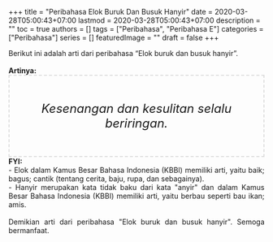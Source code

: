 +++
title = "Peribahasa Elok Buruk Dan Busuk Hanyir"
date = 2020-03-28T05:00:43+07:00
lastmod = 2020-03-28T05:00:43+07:00
description = ""
toc = true
authors = []
tags = ["Peribahasa", "Peribahasa E"]
categories = ["Peribahasa"]
series = []
featuredImage = ""
draft = false
+++

<div dir="ltr" style="text-align: left;" trbidi="on"><div style="text-align: justify;">Berikut ini adalah arti dari peribahasa “Elok buruk dan busuk hanyir”.</div><br /><div style="text-align: justify;"><b>Artinya:</b></div><div style="border: 2px dashed #ddd; font-size: 24px; height: auto; margin: 0 auto; padding: 50px; text-align: center; width: auto;"><i>Kesenangan dan kesulitan selalu beriringan.</i></div><div style="text-align: justify;"><b>FYI:</b><br />
- Elok dalam Kamus Besar Bahasa Indonesia (KBBI) memiliki arti, yaitu baik; bagus; cantik (tentang cerita, baju, rupa, dan sebagainya).<br />
- Hanyir merupakan kata tidak baku dari kata "anyir" dan dalam Kamus Besar Bahasa Indonesia (KBBI) memiliki arti, yaitu berbau seperti bau ikan; amis.<br /><br /></div><div style="text-align: justify;">Demikian arti dari peribahasa "Elok buruk dan busuk hanyir". Semoga bermanfaat.</div></div>
